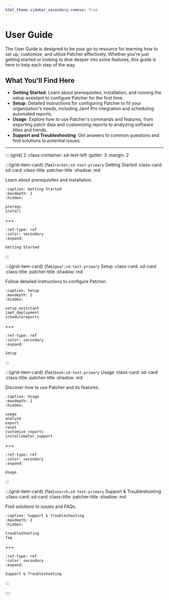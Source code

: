 ```yaml
---
html_theme.sidebar_secondary.remove: True
---
```


# User Guide

The User Guide is designed to be your go-to resource for learning how to set up, customize, and utilize Patcher effectively. Whether you're just getting started or looking to dive deeper into some features, this guide is here to help each step of the way.

## What You'll Find Here

- **Getting Started**: Learn about prerequisites, installation, and running the setup assistant to configure Patcher for the first time.
- **Setup**: Detailed instructions for configuring Patcher to fit your organization's needs, including Jamf Pro integration and scheduling automated reports. 
- **Usage**: Explore how to use Patcher's commands and features, from exporting patch data and customizing reports to analyzing software titles and trends.
- **Support and Troubleshooting**: Get answers to common questions and find solutions to potential issues. 

* * *

::::{grid} 2
:class-container: sd-text-left
:gutter: 3
:margin: 2

:::{grid-item-card} {fas}`rocket;sd-text-primary`  Getting Started
:class-card: sd-card
:class-title: patcher-title
:shadow: md

Learn about prerequisites and installation. 
```{toctree}
:caption: Getting Started
:maxdepth: 2
:hidden:

prereqs
install
```

+++
```{button-ref} prereqs
:ref-type: ref
:color: secondary
:expand:

Getting Started
```

:::

:::{grid-item-card} {fas}`gear;sd-text-primary`  Setup
:class-card: sd-card
:class-title: patcher-title
:shadow: md

Follow detailed instructions to configure Patcher.
```{toctree}
:caption: Setup
:maxdepth: 2
:hidden:

setup_assistant
jamf_deployment
schedulereports
```

+++
```{button-ref} setup
:ref-type: ref
:color: secondary
:expand:

Setup
```
:::

:::{grid-item-card} {fas}`book;sd-text-primary`  Usage
:class-card: sd-card
:class-title: patcher-title
:shadow: md

Discover how to use Patcher and its features.
```{toctree}
:caption: Usage
:maxdepth: 2
:hidden:

usage
analyze
export
reset
customize_reports
installomator_support
```

+++
```{button-ref} usage
:ref-type: ref
:color: secondary
:expand:

Usage
```
:::

:::{grid-item-card} {fas}`search;sd-text-primary` Support & Troubleshooting
:class-card: sd-card
:class-title: patcher-title
:shadow: md

Find solutions to issues and FAQs.
```{toctree}
:caption: Support & Troubleshooting
:maxdepth: 2
:hidden:

troubleshooting
faq
```

+++
```{button-ref} support
:ref-type: ref
:color: secondary
:expand:

Support & Troubleshooting
```
:::

::::

